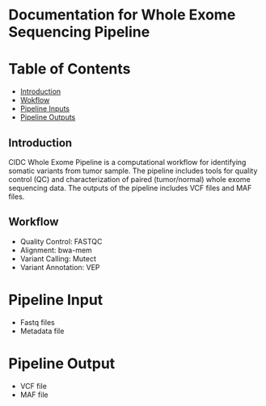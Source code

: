 # Documentation for Whole Exome Sequencing Pipeline

# Table of Contents
- [Introduction](#introduction)
- [Wokflow](#workflow)
- [Pipeline Inputs](#input)
- [Pipeline Outputs](#output)

## Introduction

CIDC Whole Exome Pipeline is a computational workflow for identifying somatic variants from tumor sample. The pipeline includes 
tools for quality control (QC) and characterization of paired (tumor/normal) whole exome sequencing data.  The outputs of the pipeline includes
VCF files and MAF files.

## Workflow

- Quality Control: FASTQC
- Alignment: bwa-mem
- Variant Calling: Mutect
- Variant Annotation: VEP

# Pipeline Input
- Fastq files
- Metadata file

# Pipeline Output
- VCF file
- MAF file
